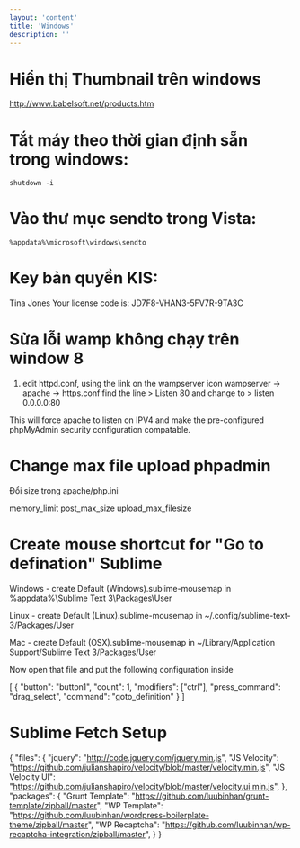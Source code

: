 ```yaml
---
layout: 'content'
title: 'Windows'
description: ''
---
```


# Hiển thị Thumbnail trên windows

http://www.babelsoft.net/products.htm

# Tắt máy theo thời gian định sẵn trong windows: 


```
shutdown -i
```

# Vào thư mục sendto trong Vista: 

```
%appdata%\microsoft\windows\sendto
```

# Key bản quyền KIS: 

Tina Jones Your license code is: JD7F8-VHAN3-5FV7R-9TA3C

# Sửa lỗi wamp không chạy trên window 8

1. edit httpd.conf, using the link on the wampserver icon wampserver -> apache -> https.conf
find the line > Listen 80
and change to > listen 0.0.0.0:80

This will force apache to listen on IPV4 and make the pre-configured phpMyAdmin security configuration compatable.

# Change max file upload phpadmin

Đổi size trong apache/php.ini

memory_limit
post_max_size
upload_max_filesize


# Create mouse shortcut for "Go to defination" Sublime

Windows - create Default (Windows).sublime-mousemap in %appdata%\Sublime Text 3\Packages\User

Linux - create Default (Linux).sublime-mousemap in ~/.config/sublime-text-3/Packages/User

Mac - create Default (OSX).sublime-mousemap in ~/Library/Application Support/Sublime Text 3/Packages/User

Now open that file and put the following configuration inside

[
    {
        "button": "button1", 
        "count": 1, 
        "modifiers": ["ctrl"],
        "press_command": "drag_select",
        "command": "goto_definition"
    }
]


# Sublime Fetch Setup

{
    "files":
    {
        "jquery": "http://code.jquery.com/jquery.min.js",
        "JS Velocity": "https://github.com/julianshapiro/velocity/blob/master/velocity.min.js",
        "JS Velocity UI": "https://github.com/julianshapiro/velocity/blob/master/velocity.ui.min.js",
    },
    "packages":
    {
        "Grunt Template": "https://github.com/luubinhan/grunt-template/zipball/master",
        "WP Template": "https://github.com/luubinhan/wordpress-boilerplate-theme/zipball/master",
        "WP Recaptcha": "https://github.com/luubinhan/wp-recaptcha-integration/zipball/master",
    }
}
